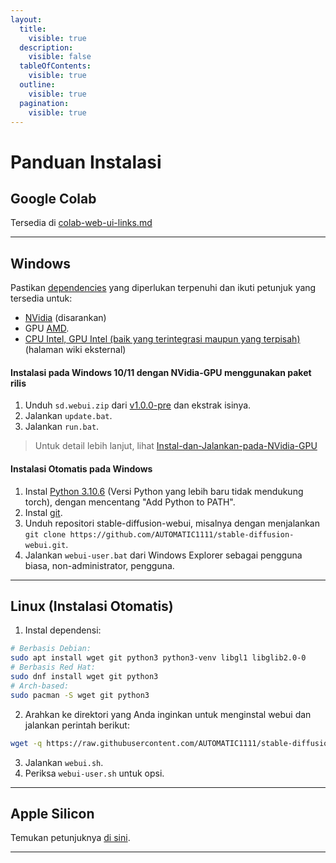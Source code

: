 ```yaml
---
layout:
  title:
    visible: true
  description:
    visible: false
  tableOfContents:
    visible: true
  outline:
    visible: true
  pagination:
    visible: true
---
```


# Panduan Instalasi

## Google Colab

Tersedia di [colab-web-ui-links.md](../links/colab-web-ui-links.md "mention")

***

## Windows

Pastikan [dependencies](https://github.com/AUTOMATIC1111/stable-diffusion-webui/wiki/Dependencies) yang diperlukan terpenuhi dan ikuti petunjuk yang tersedia untuk:

* [NVidia](https://github.com/AUTOMATIC1111/stable-diffusion-webui/wiki/Install-and-Run-on-NVidia-GPUs) (disarankan)
* GPU [AMD](https://github.com/AUTOMATIC1111/stable-diffusion-webui/wiki/Install-and-Run-on-AMD-GPUs).
* [CPU Intel, GPU Intel (baik yang terintegrasi maupun yang terpisah)](https://github.com/openvinotoolkit/stable-diffusion-webui/wiki/Installation-on-Intel-Silicon) (halaman wiki eksternal)

#### Instalasi pada Windows 10/11 dengan NVidia-GPU menggunakan paket rilis

1. Unduh `sd.webui.zip` dari [v1.0.0-pre](https://github.com/AUTOMATIC1111/stable-diffusion-webui/releases/tag/v1.0.0-pre) dan ekstrak isinya.
2. Jalankan `update.bat`.
3. Jalankan `run.bat`.

> Untuk detail lebih lanjut, lihat [Instal-dan-Jalankan-pada-NVidia-GPU](https://github.com/AUTOMATIC1111/stable-diffusion-webui/wiki/Install-and-Run-on-NVidia-GPUs)

#### Instalasi Otomatis pada Windows

1. Instal [Python 3.10.6](https://www.python.org/downloads/release/python-3106/) (Versi Python yang lebih baru tidak mendukung torch), dengan mencentang "Add Python to PATH".
2. Instal [git](https://git-scm.com/download/win).
3. Unduh repositori stable-diffusion-webui, misalnya dengan menjalankan `git clone https://github.com/AUTOMATIC1111/stable-diffusion-webui.git`.
4. Jalankan `webui-user.bat` dari Windows Explorer sebagai pengguna biasa, non-administrator, pengguna.

***

## Linux (Instalasi Otomatis)

1. Instal dependensi:

```bash
# Berbasis Debian:
sudo apt install wget git python3 python3-venv libgl1 libglib2.0-0
# Berbasis Red Hat:
sudo dnf install wget git python3
# Arch-based:
sudo pacman -S wget git python3
```

2. Arahkan ke direktori yang Anda inginkan untuk menginstal webui dan jalankan perintah berikut:

```bash
wget -q https://raw.githubusercontent.com/AUTOMATIC1111/stable-diffusion-webui/master/webui.sh
```

3. Jalankan `webui.sh`.
4. Periksa `webui-user.sh` untuk opsi.

***

## Apple Silicon

Temukan petunjuknya [di sini](https://github.com/AUTOMATIC1111/stable-diffusion-webui/wiki/Installation-on-Apple-Silicon).

***
